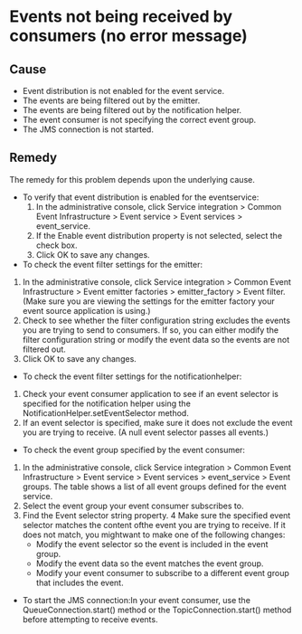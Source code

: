 # Events not being received by consumers (no error message)

## Cause

- Event distribution is not enabled for the event service.
- The events are being filtered out by the emitter.
- The events are being filtered out by the notification helper.
- The event consumer is not specifying the correct event group.
- The JMS connection is not started.

## Remedy

The remedy for this problem depends
upon the underlying cause.

- To verify that event distribution is enabled for the eventservice:
    1. In the administrative console, click Service integration > Common
Event Infrastructure > Event service > Event services > event\_service.
    2. If the Enable event distribution property is not selected,
select the check box.
    3. Click OK to save any changes.
- To check the event filter settings for the emitter:

1. In the administrative console, click Service integration > Common
Event Infrastructure > Event emitter factories > emitter\_factory > Event
filter. (Make sure you are viewing the settings for the emitter
factory your event source application is using.)
2. Check to see whether the filter configuration string excludes
the events you are trying to send to consumers. If so, you can either
modify the filter configuration string or modify the event data so
the events are not filtered out.
3. Click OK to save any changes.
- To check the event filter settings for the notificationhelper:

1. Check your event consumer application to see if an event selector
is specified for the notification helper using the NotificationHelper.setEventSelector
method.
2. If an event selector is specified, make sure it does not exclude
the event you are trying to receive. (A null event selector passes
all events.)
- To check the event group specified by the event consumer:

1. In the administrative console, click Service integration > Common
Event Infrastructure > Event service > Event services > event\_service > Event
groups. The table shows a list of all event groups defined for
the event service.
2. Select the event group your event consumer subscribes to.
3. Find the Event selector string property.
4 Make sure the specified event selector matches the content ofthe event you are trying to receive. If it does not match, you mightwant to make one of the following changes:
    - Modify the event selector so the event is included in the event
group.
    - Modify the event data so the event matches the event group.
    - Modify your event consumer to subscribe to a different event group
that includes the event.
- To start the JMS connection:In your event consumer,
use the QueueConnection.start() method or the TopicConnection.start()
method before attempting to receive events.